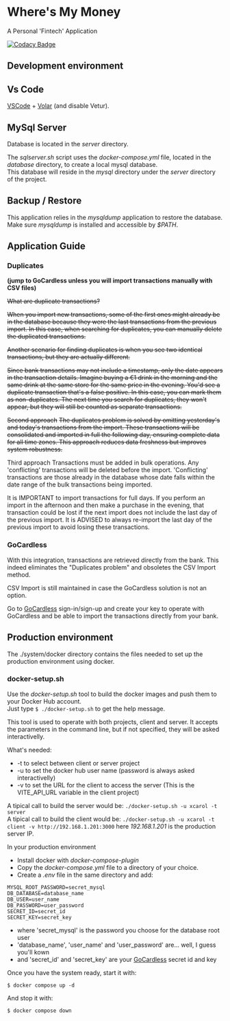 # Where's My Money

A Personal 'Fintech' Application  

[![Codacy Badge](https://app.codacy.com/project/badge/Grade/fbcb6ed5caa949cb979faf1c3d2e1bf2)](https://app.codacy.com/gh/xcarol/wmm/dashboard?utm_source=gh&utm_medium=referral&utm_content=&utm_campaign=Badge_grade)  

## Development environment

## Vs Code

[VSCode](https://code.visualstudio.com/) + [Volar](https://marketplace.visualstudio.com/items?itemName=Vue.volar) (and disable Vetur).

## MySql Server

Database is located in the _server_ directory.

The _sqlserver.sh_ script uses the _docker-compose.yml_ file, located in the _database_ directory, to create a local mysql database.  
This database will reside in the _mysql_ directory under the _server_ directory of the project.  

## Backup / Restore

This application relies in the _mysqldump_ application to restore the database.  
Make sure _mysqldump_ is installed and accessible by _$PATH_.  

## Application Guide

### Duplicates

**(jump to GoCardless unless you will import transactions manually with CSV files)**

~~What are duplicate transactions?~~

~~When you import new transactions, some of the first ones might already be in the database because they were the last transactions from the previous import. In this case, when searching for duplicates, you can manually delete the duplicated transactions.~~

~~Another scenario for finding duplicates is when you see two identical transactions, but they are actually different.~~

~~Since bank transactions may not include a timestamp, only the date appears in the transaction details. Imagine buying a €1 drink in the morning and the same drink at the same store for the same price in the evening. You'd see a duplicate transaction that's a false positive. In this case, you can mark them as non-duplicates. The next time you search for duplicates, they won't appear, but they will still be counted as separate transactions.~~

~~Second approach~~
~~The duplicates problem is solved by omitting yesterday's and today's transactions from the import. These transactions will be consolidated and imported in full the following day, ensuring complete data for all time zones. This approach reduces data freshness but improves system robustness.~~  

Third approach
Transactions must be added in bulk operations. Any 'conflicting' transactions will be deleted before the import. 'Conflicting' transactions are those already in the database whose date falls within the date range of the bulk transactions being imported.

It is IMPORTANT to import transactions for full days. If you perform an import in the afternoon and then make a purchase in the evening, that transaction could be lost if the next import does not include the last day of the previous import. It is ADVISED to always re-import the last day of the previous import to avoid losing these transactions.   

### GoCardless

With this integration, transactions are retrieved directly from the bank. This indeed eliminates the "Duplicates problem" and obsoletes the CSV Import method.

CSV Import is still maintained in case the GoCardless solution is not an option.

Go to [GoCardless](https://bankaccountdata.gocardless.com/login) sign-in/sign-up and create your key to operate with GoCardless and be able to import the transactions directly from your bank.

## Production environment

The ./system/docker directory contains the files needed to set up the production environment using docker.

### docker-setup.sh

Use the _docker-setup.sh_ tool to build the docker images and push them to your Docker Hub account.  
Just type `$ ./docker-setup.sh` to get the help message.

This tool is used to operate with both projects, client and server. It accepts the parameters in the command line, but if not specified, they will be asked interactivelly.

What's needed:
- -t to select between client or server project
- -u to set the docker hub user name (password is always asked interactivelly)
- -v to set the URL for the client to access the server (This is the VITE_API_URL variable in the client project)

A tipical call to build the server would be: `./docker-setup.sh -u xcarol -t server`  
A tipical call to build the client would be: `./docker-setup.sh -u xcarol -t client -v http://192.168.1.201:3000` here _192.168.1.201_ is the production server IP.  

In your production environment
* Install docker with _docker-compose-plugin_  
* Copy the _docker-compose.yml_ file to a directory of your choice.
* Create a _.env_ file in the same directory and add:
```
MYSQL_ROOT_PASSWORD=secret_mysql
DB_DATABASE=database_name
DB_USER=user_name
DB_PASSWORD=user_password
SECRET_ID=secret_id
SECRET_KEY=secret_key
```
* where 'secret_mysql' is the password you choose for the database root user
* 'database_name', 'user_name' and 'user_password' are... well, I guess you'll kown
* and 'secret_id' and 'secret_key' are your [GoCardless](#gocardless) secret id and key

Once you have the system ready, start it with:
```
$ docker compose up -d
```

And stop it with:
```
$ docker compose down
```

